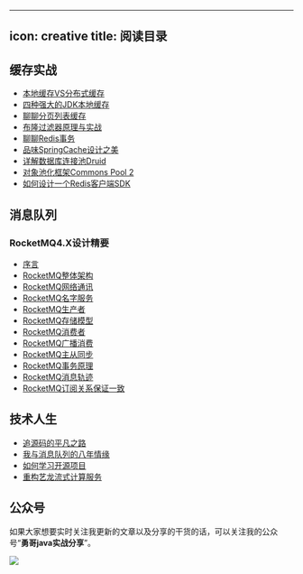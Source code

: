 ---
icon: creative
title: 阅读目录
----------------------------

## 缓存实战
- [本地缓存VS分布式缓存](./cache/00localandclustercache.md)
- [四种强大的JDK本地缓存](./cache/01fourJDKlocalcache.md)
- [聊聊分页列表缓存](./cache/02pagelistcache.md)
- [布隆过滤器原理与实战](./cache/05boolfilter.md)
- [聊聊Redis事务](./cache/07Redistransaction.md)
- [品味SpringCache设计之美](./cache/09SpringCache.md)
- [详解数据库连接池Druid](./cache/10DruidDataSource.md)
- [对象池化框架Commons Pool 2](./cache/11CommonsPool2.md)
- [如何设计一个Redis客户端SDK](./cache/12howtodesigncachesdk.md)

## 消息队列

### RocketMQ4.X设计精要
- [序言](./mq/rocketmq4/00RocketMQ4_introduce.md)
- [RocketMQ整体架构](./mq/rocketmq4/01RocketMQ4_artch.md)
- [RocketMQ网络通讯](./mq/rocketmq4/01RocketMQ4_network.md)
- [RocketMQ名字服务](./mq/rocketmq4/02RocketMQ4_nameserver.md)
- [RocketMQ生产者](./mq/rocketmq4/03RocketMQ4_producer.md)
- [RocketMQ存储模型](./mq/rocketmq4/04RocketMQ4_store.md)
- [RocketMQ消费者](./mq/rocketmq4/06RocketMQ4_consumer.md)
- [RocketMQ广播消费](./mq/rocketmq4/07RocketMQ4_broadcast_consumer.md)
- [RocketMQ主从同步](./mq/rocketmq4/08RocketMQ4_masterslave.md)
- [RocketMQ事务原理](./mq/rocketmq4/10RocketMQ4_transaction.md)
- [RocketMQ消息轨迹](./mq/rocketmq4/11RocketMQ4_messagetrack.md)
- [RocketMQ订阅关系保证一致](./mq/rocketmq4/13RocketMQ4_subscribe_consistent.md)

## 技术人生

- [追源码的平凡之路](./codelife/runningforcode.md)
- [我与消息队列的八年情缘](./codelife/messagequeuecareer.md)
- [如何学习开源项目](./codelife/howtolearnopenproject.md)
- [重构艺龙流式计算服务](./codelife/guotuxuexistorm.md)

## 公众号

如果大家想要实时关注我更新的文章以及分享的干货的话，可以关注我的公众号“**勇哥java实战分享**”。

![](https://javayong.cn/pics/shipinhao/gongzhonghaonew.png)


